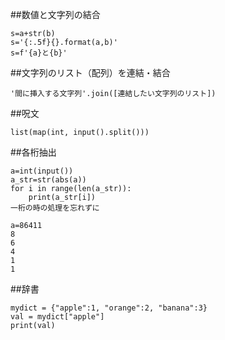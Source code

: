 ##数値と文字列の結合
```
s=a+str(b)
s='{:.5f}{}.format(a,b)'
s=f'{a}と{b}'
```
##文字列のリスト（配列）を連結・結合
```
'間に挿入する文字列'.join([連結したい文字列のリスト])
```
##呪文
```
list(map(int, input().split()))
```
##各桁抽出
```
a=int(input())
a_str=str(abs(a))
for i in range(len(a_str)):
    print(a_str[i])
一桁の時の処理を忘れずに
```
```
a=86411
8
6
4
1
1
```
##辞書
```
mydict = {"apple":1, "orange":2, "banana":3}
val = mydict["apple"]
print(val)
```

```